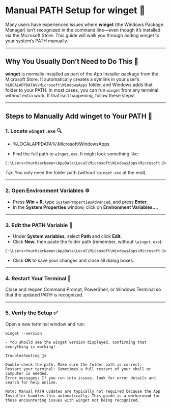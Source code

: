 # Manual PATH Setup for winget 🚀

Many users have experienced issues where **winget** (the Windows Package Manager) isn’t recognized in the command line—even though it’s installed via the Microsoft Store. This guide will walk you through adding winget to your system’s PATH manually.

---

## Why You Usually Don’t Need to Do This 🤔

**winget** is normally installed as part of the App Installer package from the Microsoft Store. It automatically creates a symlink in your user’s `%LOCALAPPDATA%\Microsoft\WindowsApps` folder, and Windows adds that folder to your PATH. In most cases, you can run `winget` from any terminal without extra work. If that isn’t happening, follow these steps!

---

## Steps to Manually Add winget to Your PATH 🔧

### 1. Locate `winget.exe` 🔍
- %LOCALAPPDATA%\Microsoft\WindowsApps

- Find the full path to `winget.exe`. It might look something like:

```
C:\Users<YourUserName>\AppData\Local\Microsoft\WindowsApps\Microsoft.DesktopAppInstaller_8wekyb3d8bbwe\winget.exe
```

*Tip:* You only need the folder path (without `\winget.exe` at the end).

---

### 2. Open Environment Variables ⚙️

- Press **Win + R**, type `SystemPropertiesAdvanced`, and press **Enter**.
- In the **System Properties** window, click on **Environment Variables…**.

---

### 3. Edit the PATH Variable 📝

- Under **System variables**, select **Path** and click **Edit**.
- Click **New**, then paste the folder path (remember, without `\winget.exe`):

```
C:\Users<YourUserName>\AppData\Local\Microsoft\WindowsApps\Microsoft.DesktopAppInstaller_8wekyb3d8bbwe
```

- Click **OK** to save your changes and close all dialog boxes.

---

### 4. Restart Your Terminal 🔄

Close and reopen Command Prompt, PowerShell, or Windows Terminal so that the updated PATH is recognized.

---

### 5. Verify the Setup ✅

Open a new terminal window and run:
```shell
winget --version

- You should see the winget version displayed, confirming that everything is working!

Troubleshooting 🤷‍♂️

Double-check the path: Make sure the folder path is correct.
Restart your terminal: Sometimes a full restart of your shell or computer is needed.
Error messages: If you run into issues, look for error details and search for help online.

Note: Manual PATH updates are typically not required because the App Installer handles this automatically. This guide is a workaround for those encountering issues with winget not being recognized.
